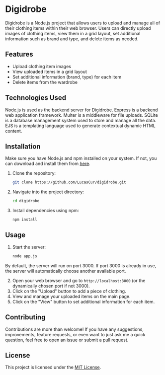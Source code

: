 # Digidrobe

Digidrobe is a Node.js project that allows users to upload and manage all of their clothing items within their web browser. Users can directly upload images of clothing items, view them in a grid layout, set additional information such as brand and type, and delete items as needed.

## Features

- Upload clothing item images
- View uploaded items in a grid layout
- Set additional information (brand, type) for each item
- Delete items from the wardrobe

## Technologies Used

Node.js is used as the backend server for Digidrobe.
Express is a backend web application framework.
Multer is a middleware for file uploads.
SQLite is a database management system used to store and manage all the data.
EJS is a templating language used to generate contextual dynamic HTML content.

## Installation

Make sure you have Node.js and npm installed on your system. If not, you can download and install them from [here](https://nodejs.org/).

1. Clone the repository:
   ```bash
   git clone https://github.com/LucasCur/digidrobe.git
   ```

2. Navigate into the project directory:
   ```bash
   cd digidrobe
   ```

3. Install dependencies using npm: 
   ```bash
   npm install
   ```

## Usage

1. Start the server:

   ```bash
   node app.js
   ```

By default, the server will run on port 3000. If port 3000 is already in use, the server will automatically choose another available port.

2. Open your web browser and go to `http://localhost:3000` (or the dynamically chosen port if not 3000).
3. Click on the "Upload" button to add a piece of clothing.
4. View and manage your uploaded items on the main page.
5. Click on the "View" button to set additional information for each item.

## Contributing

Contributions are more than welcome! If you have any suggestions, improvements, feature requests, or even want to just ask me a quick question, feel free to open an issue or submit a pull request.

## License

This project is licensed under the [MIT License](LICENSE).
